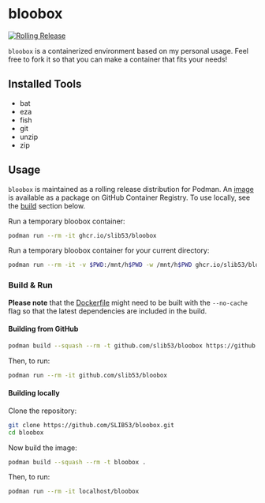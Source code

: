 # bloobox

[![Rolling Release](https://github.com/SLIB53/bloobox/actions/workflows/rolling-release.yaml/badge.svg)](https://github.com/SLIB53/bloobox/actions/workflows/rolling-release.yaml)

`bloobox` is a containerized environment based on my personal usage.
Feel free to fork it so that you can make a container that fits your
needs!

## Installed Tools

- bat
- eza
- fish
- git
- unzip
- zip


## Usage

`bloobox` is maintained as a rolling release distribution for Podman. An [image](https://github.com/SLIB53/bloobox/pkgs/container/bloobox)
is available as a package on GitHub Container Registry.
To use locally, see the [build](#build) section below.

Run a temporary bloobox container:

```sh
podman run --rm -it ghcr.io/slib53/bloobox
```

Run a temporary bloobox container for your current directory:

```sh
podman run --rm -it -v $PWD:/mnt/h$PWD -w /mnt/h$PWD ghcr.io/slib53/bloobox
```

### Build & Run

**Please note** that the [Dockerfile](Dockerfile) might need to be built with
the `--no-cache` flag so that the latest dependencies are included in the build.

#### Building from GitHub

```sh
podman build --squash --rm -t github.com/slib53/bloobox https://github.com/SLIB53/bloobox.git#azool
```

Then, to run:

```sh
podman run --rm -it github.com/slib53/bloobox
```


#### Building locally

Clone the repository:

```sh
git clone https://github.com/SLIB53/bloobox.git
cd bloobox
```

Now build the image:

```sh
podman build --squash --rm -t bloobox .
```

Then, to run:

```sh
podman run --rm -it localhost/bloobox
```

